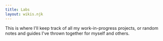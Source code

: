 ```yaml
---
title: Labs
layout: wikis.njk
---
```

This is where I'll keep track of all my work-in-progress projects, or random notes and guides I've thrown together for myself and others.
